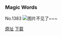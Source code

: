 ### Magic Words
No.1383
![图片不见了~~~](https://imgs.xkcd.com/comics/magic_words.png)

[原址](https://xkcd.com//1383) [下载](https://imgs.xkcd.com/comics/magic_words.png)

